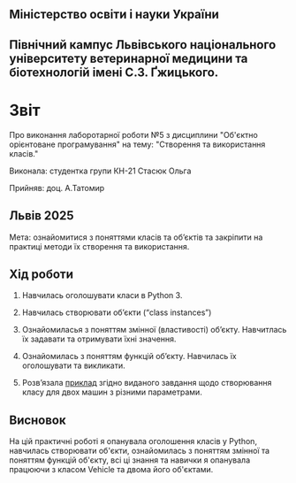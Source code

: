 ## Міністерство освіти і науки України

## Північний кампус Львівського національного університету ветеринарної медицини та біотехнологій імені С.З. Ґжицького.

# Звіт
Про виконання лаборотарної роботи №5 з дисциплини "Об'єктно орієнтоване програмування" на тему: "Створення та використання класів."

Виконала: студентка групи КН-21 Стасюк Ольга

Прийняв: доц. А.Татомир
## Львів 2025

Мета: ознайомитися з поняттями класів та об’єктів та закріпити на практиці методи їх створення та використання.

## Хід роботи

1. Навчилась оголошувати класи в Python 3.

2. Навчилась створювати об’єкти (“class instances”)

3. Ознайомиласья з поняттям змінної (властивості) обʼєкту. Навчитлась їх задавати та отримувати їхні значення.

4. Ознайомилась з поняттям функцій об’єкту. Навчилась їх оголошувати та викликати.

5. Розв’язала [приклад](lab_5.py) згідно виданого завдання щодо створювання класу для двох машин з різними параметрами.

## Висновок  
На цій практичні роботі я опанувала оголошення класів у Python, навчилась створювати об'єкти, ознайомилась з поняттям змінної та поняттям функцій об'єкту, всі ці знання та навички я опанувала працюючи з класом Vehicle та двома його об'єктами.